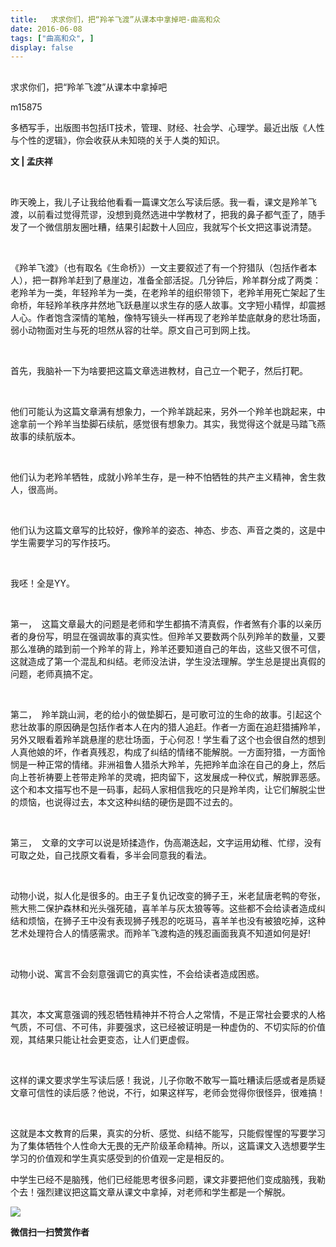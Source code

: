```yaml
---
title:   求求你们，把“羚羊飞渡”从课本中拿掉吧-曲高和众
date: 2016-06-08
tags: ["曲高和众", ]
display: false
---
```



## 



求求你们，把“羚羊飞渡”从课本中拿掉吧




m15875




多栖写手，出版图书包括IT技术，管理、财经、社会学、心理学。最近出版《人性与个性的逻辑》，你会收获从未知晓的关于人类的知识。


**文 | 孟庆祥**

&nbsp;

昨天晚上，我儿子让我给他看看一篇课文怎么写读后感。我一看，课文是羚羊飞渡，以前看过觉得荒谬，没想到竟然选进中学教材了，把我的鼻子都气歪了，随手发了一个微信朋友圈吐糟，结果引起数十人回应，我就写个长文把这事说清楚。

&nbsp;

《羚羊飞渡》（也有取名《生命桥》）一文主要叙述了有一个狩猎队（包括作者本人），把一群羚羊赶到了悬崖边，准备全部活捉。几分钟后，羚羊群分成了两类：老羚羊为一类，年轻羚羊为一类，在老羚羊的组织带领下，老羚羊用死亡架起了生命桥，年轻羚羊秩序井然地飞跃悬崖以求生存的感人故事。文字短小精悍，却震撼人心。作者饱含深情的笔触，像特写镜头一样再现了老羚羊垫底献身的悲壮场面，弱小动物面对生与死的坦然从容的壮举。原文自己可到网上找。

&nbsp;

首先，我脑补一下为啥要把这篇文章选进教材，自己立一个靶子，然后打靶。

&nbsp;

他们可能认为这篇文章满有想象力，一个羚羊跳起来，另外一个羚羊也跳起来，中途拿前一个羚羊当垫脚石续航，感觉很有想象力。其实，我觉得这个就是马踏飞燕故事的续航版本。

&nbsp;

他们认为老羚羊牺牲，成就小羚羊生存，是一种不怕牺牲的共产主义精神，舍生救人，很高尚。

&nbsp;

他们认为这篇文章写的比较好，像羚羊的姿态、神态、步态、声音之类的，这是中学生需要学习的写作技巧。

&nbsp;

我呸！全是YY。

&nbsp;

第一，&nbsp;&nbsp;这篇文章最大的问题是老师和学生都搞不清真假，作者煞有介事的以亲历者的身份写，明显在强调故事的真实性。但羚羊又要数两个队列羚羊的数量，又要那么准确的踏到前一个羚羊的背上，羚羊还要知道自己的年齿，这些又很不可信，这就造成了第一个混乱和纠结。老师没法讲，学生没法理解。学生总是提出真假的问题，老师真搞不定。

&nbsp;

第二，&nbsp;&nbsp;羚羊跳山涧，老的给小的做垫脚石，是可歌可泣的生命的故事。引起这个悲壮故事的原因确是包括作者本人在内的猎人追赶。作者一方面在追赶猎捕羚羊，另外又眼看着羚羊跳悬崖的悲壮场面，于心何忍！学生看了这个也会很自然的想到人真他娘的坏，作者真残忍，构成了纠结的情绪不能解脱。一方面狩猎，一方面怜悯是一种正常的情绪。非洲祖鲁人猎杀大羚羊，先把羚羊血涂在自己的身上，然后向上苍祈祷要上苍带走羚羊的灵魂，把肉留下，这发展成一种仪式，解脱罪恶感。这个和本文描写也不是一码事，起码人家相信我吃的只是羚羊肉，让它们解脱尘世的烦恼，也说得过去，本文这种纠结的硬伤是圆不过去的。

&nbsp;

第三，&nbsp;&nbsp;文章的文字可以说是矫揉造作，伪高潮迭起，文字运用幼稚、忙缪，没有可取之处，自己找原文看看，多半会同意我的看法。

&nbsp;

动物小说，拟人化是很多的。由王子复仇记改变的狮子王，米老鼠唐老鸭的夸张，熊大熊二保护森林和光头强死磕，喜羊羊与灰太狼等等。这些都不会给读者造成纠结和烦恼，在狮子王中没有表现狮子残忍的吃斑马，喜羊羊也没有被狼吃掉，这种艺术处理符合人的情感需求。而羚羊飞渡构造的残忍画面我真不知道如何是好!

&nbsp;

动物小说、寓言不会刻意强调它的真实性，不会给读者造成困惑。

&nbsp;

其次，本文寓意强调的残忍牺牲精神并不符合人之常情，不是正常社会要求的人格气质，不可信、不可伟，非要强求，这已经被证明是一种虚伪的、不切实际的价值观，其结果只能让社会更变态，让人们更虚假。

&nbsp;

这样的课文要求学生写读后感！我说，儿子你敢不敢写一篇吐糟读后感或者是质疑文章可信性的读后感？他说，不行，如果这样写，老师会觉得你很怪异，很难搞！

&nbsp;

这就是本文教育的后果，真实的分析、感觉、纠结不能写，只能假惺惺的写要学习为了集体牺牲个人性命大无畏的无产阶级革命精神。所以，这篇课文入选想要学生学习的价值观和学生真实感受到的价值观一定是相反的。



中学生已经不是脑残，他们已经能思考很多问题，课文非要把他们变成脑残，我勒个去！强烈建议把这篇文章从课文中拿掉，对老师和学生都是一个解脱。



**<img data-s="300,640" data-type="jpeg" src="http://mmbiz.qpic.cn/mmbiz/fxGMiaL5Zj1gAtMBdoRAfrkfBNF0WEAG9elY136EMERA8zleoqyibsc68mLpoiagDqkzcRhEo0psRuCqoQbcWg52w/0?wx_fmt=jpeg" data-ratio="1" data-w="430"/>**




**微信扫一扫赞赏作者**